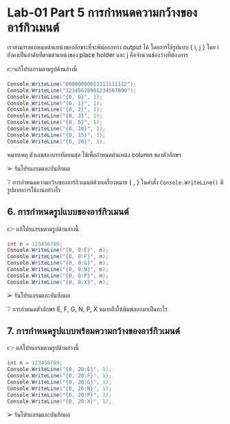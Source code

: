 # Lab-01 Part 5 การกำหนดความกว้างของอาร์กิวเมนต์

เราสามารถแกหนดตำแหน่งของอักขระที่จะพิม์ออกทาง output ได้ โดยการใช้รูปแบบ { i, j }
โดย i ยังคงเป็นลำดับที่ตามตำแหน่งของ place holder และ j คือจำนวนช่องว่างทีต้องการ

👉แก้โปรแกรมตามรูปด้านล่างนี้

```csharp
Console.WriteLine("00000000011111111112");
Console.WriteLine("12345678901234567890");
Console.WriteLine("{0, 0}", 1);
Console.WriteLine("{0, 1}", 1);
Console.WriteLine("{0, 2}", 1);
Console.WriteLine("{0, 3}", 1);
Console.WriteLine("{0, 5}", 1);
Console.WriteLine("{0, 10}", 1);
Console.WriteLine("{0, 15}", 1);
Console.WriteLine("{0, 20}", 1);
```

หมายเหตุ ตัวเลขสองบรรทัดบนสุด ใช้เพื่อกำหนดตำแหน่ง column ของตัวอักษร

➢ รันโปรแกรมและบันทึกผล

 
❔ การกำหนดความกว้างของอาร์กิวเมนต์ด้วยเครื่องหมาย { , } ในคำสั่ง ``Console.WriteLine()`` มีรูปแบบการใช้งานอย่างไร



## 6. การกำหนดรูปแบบของอาร์กิวเมนต์

👉 แก้โปรแกรมตามรูปด้านล่างนี้

```csharp
int n = 123456789;
Console.WriteLine("{0, 0:E}", n);
Console.WriteLine("{0, 0:F}", n);
Console.WriteLine("{0, 0:G}", n);
Console.WriteLine("{0, 0:N}", n);
Console.WriteLine("{0, 0:P}", n);
Console.WriteLine("{0, 0:X}", n);
```

➢ รันโปรแกรมและบันทึกผล

❔  การกำหนดตัวอักษร E, F, G, N, P, X หมายถึงให้พิมพ์ออกมาเป็นอะไร

 

## 7. การกำหนดรูปแบบพร้อมความกว้างของอาร์กิวเมนต์

👉 แก้โปรแกรมตามรูปด้านล่างนี้

```csharp
int n = 123456789;
Console.WriteLine("{0, 20:E}", 1);
Console.WriteLine("{0, 20:F}", 1);
Console.WriteLine("{0, 20:G}", 1);
Console.WriteLine("{0, 20:N}", 1);
Console.WriteLine("{0, 20:P}", 1);
Console.WriteLine("{0, 20:X}", 1);
```

➢   รันโปรแกรมและบันทึกผล

 
